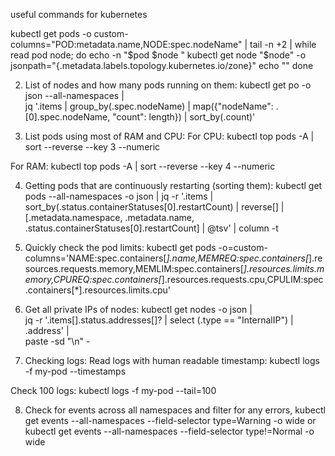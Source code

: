 useful commands for kubernetes

 kubectl get pods -o custom-columns="POD:metadata.name,NODE:spec.nodeName" | tail -n +2 | while read pod node; do
 echo -n "$pod $node "
 kubectl get node "$node" -o jsonpath="{.metadata.labels.topology\.kubernetes\.io/zone}"
 echo ""
done

2) List of nodes and how many pods running on them:
kubectl get po -o json --all-namespaces | \
 jq '.items | group_by(.spec.nodeName) | map({"nodeName": .[0].spec.nodeName, "count": length}) | sort_by(.count)'

3) List pods using most of RAM and CPU:
For CPU:
kubectl top pods -A | sort --reverse --key 3 --numeric

For RAM:
kubectl top pods -A | sort --reverse --key 4 --numeric

4) Getting pods that are continuously restarting (sorting them):
kubectl get pods --all-namespaces -o json | jq -r '.items | sort_by(.status.containerStatuses[0].restartCount) | reverse[] | [.metadata.namespace, .metadata.name, .status.containerStatuses[0].restartCount] | @tsv' | column -t

5) Quickly check the pod limits:
kubectl get pods -o=custom-columns='NAME:spec.containers[*].name,MEMREQ:spec.containers[*].resources.requests.memory,MEMLIM:spec.containers[*].resources.limits.memory,CPUREQ:spec.containers[*].resources.requests.cpu,CPULIM:spec.containers[*].resources.limits.cpu'

6) Get all private IPs of nodes:
kubectl get nodes -o json | \
 jq -r '.items[].status.addresses[]? | select (.type == "InternalIP") | .address' | \
 paste -sd "\n" -

7) Checking logs:
Read logs with human readable timestamp:
kubectl logs -f my-pod --timestamps

Check 100 logs:
kubectl logs -f my-pod --tail=100

8) Check for events across all namespaces and filter for any errors,
kubectl get events --all-namespaces --field-selector type=Warning -o wide
or 
kubectl get events --all-namespaces --field-selector type!=Normal -o wide
